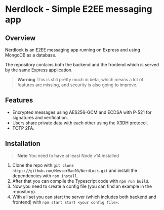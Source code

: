 # Nerdlock - Simple E2EE messaging app

## Overview
Nerdlock is an E2EE messaging app running on Express and using MongoDB as a database.

The repository contains both the backend and the frontend which is served by the same Express application.

> **Warning**
> This is still pretty much in beta, which means a lot of features are missing, and security is also going to improve.

## Features
* Encrypted messages using AES256-GCM and ECDSA with P-521 for signatures and verification.
* Users share private data with each other using the X3DH protocol.
* TOTP 2FA.

## Installation
> **Note**
> You need to have at least Node v14 installed
1. Clone the repo with ```git clone https://github.com/MesterMan03/NerdLock.git``` and install the dependencies with ```npm install```.
2. After that you can compile the Typescript code with ```npm run build```.
3. Now you need to create a config file (you can find an example in the repository).
4. With all set you can start the server (which includes both backend and frontend) with ```npm start start <your config file>```.
